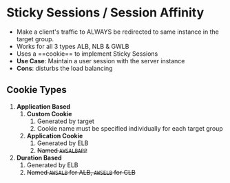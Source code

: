 
# Sticky Sessions / Session Affinity

- Make a client's traffic to ALWAYS be redirected to same instance in the target group.
- Works for all 3 types ALB, NLB & GWLB
- Uses a ==cookie== to implement Sticky Sessions
- **Use Case**: Maintain a user session with the server instance
- **Cons**: disturbs the load balancing

## Cookie Types 

1. **Application Based**
	1. **Custom Cookie**
		1. Generated by target
		2. Cookie name must be specified individually for each target group
	2. **Application Cookie**
		1. Generated by ELB
		2. ~~Named `AWSALBAPP`~~
2. **Duration Based**
	1. Generated by ELB
	2. ~~Named `AWSALB` for ALB, `AWSELB` for CLB~~
